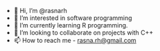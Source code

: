 - 👋 Hi, I’m @rasnarh
- 👀 I’m interested in software programming
- 🌱 I’m currently learning R programming.
- 💞️ I’m looking to collaborate on projects with C++
- 📫 How to reach me - rasna.rh@gmail.com

<!---
rasnarh/rasnarh is a ✨ special ✨ repository because its `README.md` (this file) appears on your GitHub profile.
You can click the Preview link to take a look at your changes.
--->
